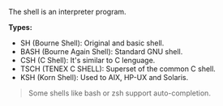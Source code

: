 The shell is an interpreter program.

**Types:**

- SH (Bourne Shell): Original and basic shell.
- BASH (Bourne Again Shell): Standard GNU shell.
- CSH (C Shell): It's similar to C lenguage.
- TSCH (TENEX C SHELL): Superset of the common C shell.
- KSH (Korn Shell): Used to AIX, HP-UX and Solaris.

> Some shells like bash or zsh support auto-completion.

